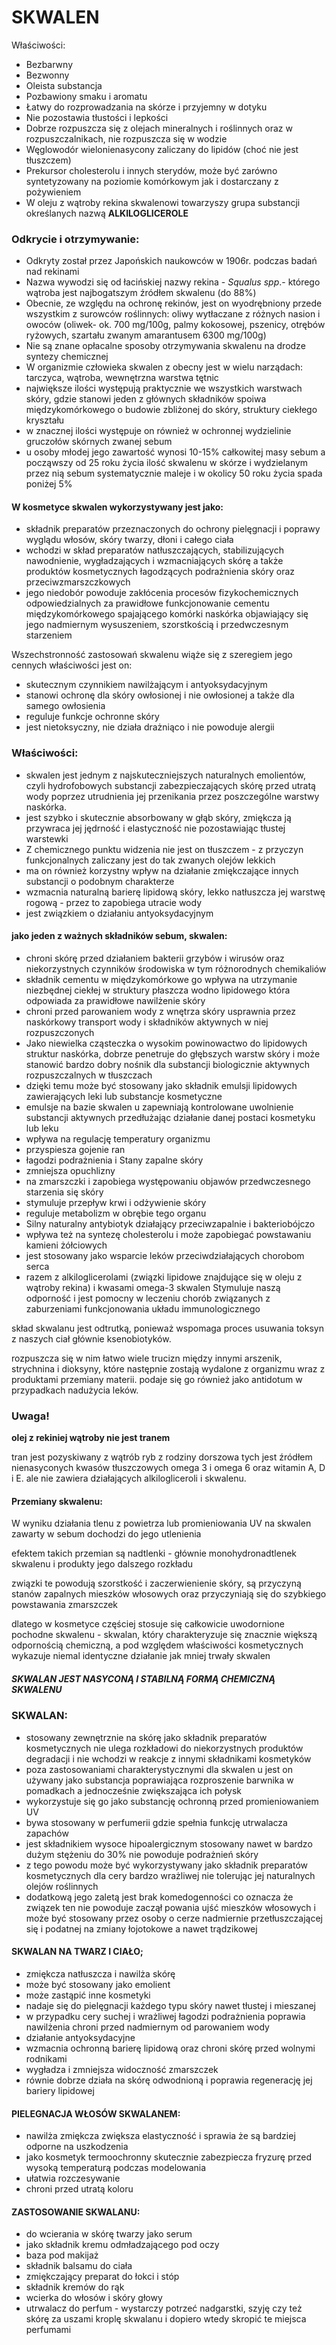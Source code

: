 # SKWALEN

Właściwości:
- Bezbarwny
- Bezwonny
- Oleista substancja
- Pozbawiony smaku i aromatu
- Łatwy do rozprowadzania na skórze i przyjemny w dotyku
- Nie pozostawia tłustości i lepkości
- Dobrze rozpuszcza się z olejach mineralnych i roślinnych oraz w rozpuszczalnikach, nie rozpuszcza się w wodzie
- Węglowodór wielonienasycony zaliczany do lipidów (choć nie jest tłuszczem)
- Prekursor cholesterolu i innych sterydów, może być zarówno syntetyzowany na poziomie komórkowym jak i dostarczany z pożywieniem
- W oleju z wątroby rekina skwalenowi towarzyszy grupa substancji określanych nazwą **ALKILOGLICEROLE**


### Odkrycie i otrzymywanie:

- Odkryty został przez Japońskich naukowców w 1906r. podczas badań nad rekinami
- Nazwa wywodzi się od łacińskiej nazwy rekina - _Squalus spp_.- którego wątroba jest najbogatszym źródłem skwalenu (do 88%)
- Obecnie, ze względu na ochronę rekinów, jest on wyodrębniony przede wszystkim z surowców roślinnych: oliwy wytłaczane z różnych nasion i owoców (oliwek- ok. 700 mg/100g, palmy kokosowej, pszenicy, otrębów ryżowych, szartału zwanym amarantusem 6300 mg/100g)
- Nie są znane opłacalne sposoby otrzymywania skwalenu na drodze syntezy chemicznej
- W organizmie człowieka skwalen z obecny jest w wielu narządach: tarczyca, wątroba, wewnętrzna warstwa tętnic
- największe ilości występują praktycznie we wszystkich warstwach skóry, gdzie stanowi jeden z głównych składników spoiwa międzykomórkowego o budowie zbliżonej do skóry, struktury ciekłego kryształu
- w znacznej ilości występuje on również w ochronnej wydzielinie gruczołów skórnych zwanej sebum
- u osoby młodej jego zawartość wynosi 10-15% całkowitej masy sebum a począwszy od 25 roku życia ilość skwalenu w skórze i wydzielanym przez nią sebum systematycznie maleje i w okolicy 50 roku życia spada poniżej 5%
  
#### W kosmetyce skwalen wykorzystywany jest jako:

- składnik preparatów przeznaczonych do ochrony pielęgnacji i poprawy wyglądu włosów, skóry twarzy, dłoni i całego ciała
- wchodzi w skład preparatów natłuszczających, stabilizujących nawodnienie, wygładzających i wzmacniających skórę a także produktów kosmetycznych łagodzących podrażnienia skóry oraz przeciwzmarszczkowych
- jego niedobór powoduje zakłócenia procesów fizykochemicznych odpowiedzialnych za prawidłowe funkcjonowanie cementu międzykomórkowego spajającego komórki naskórka objawiający się jego nadmiernym wysuszeniem, szorstkością i przedwczesnym starzeniem
  

Wszechstronność zastosowań skwalenu wiąże się z szeregiem jego cennych właściwości jest on:

- skutecznym czynnikiem nawilżającym i antyoksydacyjnym
- stanowi ochronę dla skóry owłosionej i nie owłosionej a także dla samego owłosienia
- reguluje funkcje ochronne skóry
- jest nietoksyczny, nie działa drażniąco i nie powoduje alergii


### Właściwości:

- skwalen jest jednym z najskuteczniejszych naturalnych emolientów, czyli hydrofobowych substancji zabezpieczających skórę przed utratą wody poprzez utrudnienia jej przenikania przez poszczególne warstwy naskórka.
- jest szybko i skutecznie absorbowany w głąb skóry, zmiękcza ją przywraca jej jędrność i elastyczność nie pozostawiając tłustej warstewki 
- Z chemicznego punktu widzenia nie jest on tłuszczem - z przyczyn funkcjonalnych zaliczany jest do tak zwanych olejów lekkich
- ma on również korzystny wpływ na działanie zmiękczające innych substancji o podobnym charakterze 
- wzmacnia naturalną barierę lipidową skóry, lekko natłuszcza jej warstwę rogową - przez to zapobiega utracie wody  
- jest związkiem o działaniu antyoksydacyjnym 

#### jako jeden z ważnych składników sebum, skwalen:

- chroni skórę przed działaniem bakterii grzybów i wirusów oraz niekorzystnych czynników środowiska w tym różnorodnych chemikaliów
- składnik cementu w międzykomórkowe go wpływa na utrzymanie niezbędnej ciekłej w struktury płaszcza wodno lipidowego która odpowiada za prawidłowe nawilżenie skóry
- chroni przed parowaniem wody z wnętrza skóry usprawnia przez naskórkowy transport wody i składników aktywnych w niej rozpuszczonych
- Jako niewielka cząsteczka o wysokim powinowactwo do lipidowych struktur naskórka, dobrze penetruje do głębszych warstw skóry i może stanowić bardzo dobry nośnik dla substancji biologicznie aktywnych rozpuszczalnych w tłuszczach
- dzięki temu może być stosowany jako składnik emulsji lipidowych zawierających leki lub substancje kosmetyczne
- emulsje na bazie skwalen u zapewniają kontrolowane uwolnienie substancji aktywnych przedłużając działanie danej postaci kosmetyku lub leku
- wpływa na regulację temperatury organizmu
- przyspiesza gojenie ran
- łagodzi podrażnienia i Stany zapalne skóry
- zmniejsza opuchlizny   
- na zmarszczki i zapobiega występowaniu objawów przedwczesnego starzenia się skóry
- stymuluje przepływ krwi i odżywienie skóry
- reguluje metabolizm w obrębie tego organu
- Silny naturalny antybiotyk działający przeciwzapalnie i bakteriobójczo
- wpływa też na syntezę cholesterolu i może zapobiegać powstawaniu kamieni żółciowych
- jest stosowany jako wsparcie leków przeciwdziałających chorobom serca
- razem z alkiloglicerolami (związki lipidowe znajdujące się w oleju z wątroby rekina) i kwasami omega-3 skwalen Stymuluje naszą odporność i jest pomocny w leczeniu chorób związanych z zaburzeniami funkcjonowania układu immunologicznego


skład skwalanu jest odtrutką, ponieważ wspomaga proces usuwania toksyn z naszych ciał głównie ksenobiotyków.

rozpuszcza się w nim łatwo wiele trucizn między innymi arszenik, strychnina i dioksyny, które następnie zostają wydalone z organizmu wraz z produktami przemiany materii. podaje się go również jako antidotum w przypadkach nadużycia leków.


### Uwaga!
**olej z rekiniej wątroby nie jest tranem**

tran jest pozyskiwany z wątrób ryb z rodziny dorszowa tych jest źródłem nienasyconych kwasów tłuszczowych omega 3 i omega 6 oraz witamin A, D i E. ale nie zawiera działających alkilogliceroli i skwalenu.


#### Przemiany skwalenu:

W wyniku działania tlenu z powietrza lub promieniowania UV na skwalen zawarty w sebum dochodzi do jego utlenienia

efektem takich przemian są nadtlenki - głównie monohydronadtlenek skwalenu i produkty jego dalszego rozkładu

związki te powodują szorstkość i zaczerwienienie skóry, są przyczyną stanów zapalnych mieszków włosowych oraz przyczyniają się do szybkiego powstawania zmarszczek

dlatego w kosmetyce częściej stosuje się całkowicie uwodornione pochodne skwalenu - skwalan, który charakteryzuje się znacznie większą odpornością chemiczną, a pod względem właściwości kosmetycznych wykazuje niemal identyczne działanie jak mniej trwały skwalen

##### SKWALAN JEST NASYCONĄ I STABILNĄ FORMĄ CHEMICZNĄ SKWALENU

### SKWALAN:

- stosowany zewnętrznie na skórę jako składnik preparatów kosmetycznych nie ulega rozkładowi do niekorzystnych produktów degradacji i nie wchodzi w reakcje z innymi składnikami kosmetyków
- poza zastosowaniami charakterystycznymi dla skwalen u jest on używany jako substancja poprawiająca rozproszenie barwnika w pomadkach a jednocześnie zwiększająca ich połysk
- wykorzystuje się go jako substancję ochronną przed promieniowaniem UV
- bywa stosowany w perfumerii gdzie spełnia funkcję utrwalacza zapachów
- jest składnikiem wysoce hipoalergicznym stosowany nawet w bardzo dużym stężeniu do 30% nie powoduje podrażnień skóry
- z tego powodu może być wykorzystywany jako składnik preparatów kosmetycznych dla cery bardzo wrażliwej nie tolerując jej naturalnych olejów roślinnych
- dodatkową jego zaletą jest brak komedogenności co oznacza że związek ten nie powoduje zaczął powania ujść mieszków włosowych i może być stosowany przez osoby o cerze nadmiernie przetłuszczającej się i podatnej na zmiany łojotokowe a nawet trądzikowej


#### SKWALAN NA TWARZ I CIAŁO;

- zmiękcza natłuszcza i nawilża skórę   
- może być stosowany jako emolient
- może zastąpić inne kosmetyki
- nadaje się do pielęgnacji każdego typu skóry nawet tłustej i mieszanej
- w przypadku cery suchej i wrażliwej łagodzi podrażnienia poprawia nawilżenia chroni przed nadmiernym od parowaniem wody
- działanie antyoksydacyjne
- wzmacnia ochronną barierę lipidową oraz chroni skórę przed wolnymi rodnikami
- wygładza i zmniejsza widoczność zmarszczek
- równie dobrze działa na skórę odwodnioną i poprawia regenerację jej bariery lipidowej


#### PIELEGNACJA WŁOSÓW SKWALANEM:

- nawilża zmiękcza zwiększa elastyczność i sprawia że są bardziej odporne na uszkodzenia  
- jako kosmetyk termoochronny skutecznie zabezpiecza fryzurę przed wysoką temperaturą podczas modelowania
- ułatwia rozczesywanie
- chroni przed utratą koloru


#### ZASTOSOWANIE SKWALANU:

- do wcierania w skórę twarzy jako serum   
- jako składnik kremu odmładzającego pod oczy
- baza pod makijaż
- składnik balsamu do ciała
- zmiękczający preparat do łokci i stóp
- składnik kremów do rąk
- wcierka do włosów i skóry głowy
- utrwalacz do perfum - wystarczy potrzeć nadgarstki, szyję czy też skórę za uszami kroplę skwalanu i dopiero wtedy skropić te miejsca perfumami